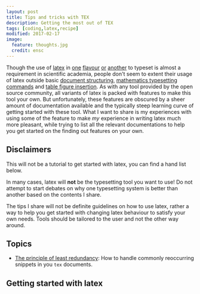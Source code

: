 ```yaml
---
layout: post
title: Tips and tricks with TEX
description: Getting the most out of TEX
tags: [coding,latex,recipe]
modified: 2017-02-17
image:
  feature: thoughts.jpg
  credit: ensc
---
```


Though the use of [latex](https://www.latex-project.org/) in [one](https://www.tug.org/applications/pdftex/) [flavour](http://www.luatex.org/) [or](xelatex) [another](https://en.wikipedia.org/wiki/ConTeXt) to typeset is almost a requirement in scientific academia, people don't seem to extent their usage of latex outside basic [document structuring](https://en.wikibooks.org/wiki/LaTeX/Document_Structure),  [mathematics typesetting commands](https://en.wikibooks.org/wiki/LaTeX/Mathematics) and [table figure insertion](https://en.wikibooks.org/wiki/LaTeX/Floats,_Figures_and_Captions). As with any tool provided by the open source community, all variants of latex is packed with features to make this tool your own. But unfortunately, these features are obscured by a sheer amount of documentation available and the typically steep learning curve of getting started with these tool. What I want to share is my experiences with using some of the feature to make *my* experience in writing latex much more pleasant, while trying to list all the relevant documentations to help you get started on the finding out features on your own.

## Disclaimers
This will not be a tutorial to get started with latex, you can find a hand list below.

In many cases, latex will **not** be the typesetting tool you want to use! Do not attempt to start debates on why one typesetting system is better than another based on the contents I share.

The tips I share will not be definite guidelines on how to use latex, rather a way to help you get started with changing latex behaviour to satisfy your own needs. Tools should be tailored to the user and not the other way around.

## Topics

* [The principle of least redundancy]({{site.url}}/TEXTip_custompackage): How to handle commonly reoccurring snippets in you `tex` documents.


## Getting started with latex
